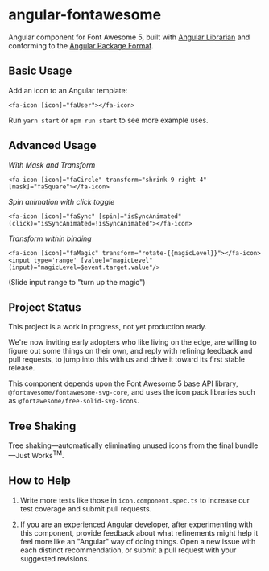 # angular-fontawesome

Angular component for Font Awesome 5, built with 
[Angular Librarian](https://github.com/gonzofish/angular-librarian) and 
conforming to the 
[Angular Package Format](https://docs.google.com/document/d/1CZC2rcpxffTDfRDs6p1cfbmKNLA6x5O-NtkJglDaBVs/edit?usp=sharing). 

## Basic Usage

Add an icon to an Angular template:

```
<fa-icon [icon]="faUser"></fa-icon>
```

Run `yarn start` or `npm run start` to see more example uses.

## Advanced Usage

*With Mask and Transform*
```
<fa-icon [icon]="faCircle" transform="shrink-9 right-4" [mask]="faSquare"></fa-icon>
```

*Spin animation with click toggle*
```
<fa-icon [icon]="faSync" [spin]="isSyncAnimated" (click)="isSyncAnimated=!isSyncAnimated"></fa-icon>
```

*Transform within binding*
```
<fa-icon [icon]="faMagic" transform="rotate-{{magicLevel}}"></fa-icon>
<input type='range' [value]="magicLevel" (input)="magicLevel=$event.target.value"/>
```
(Slide input range to "turn up the magic")

## Project Status

This project is a work in progress, not yet production ready.

We're now
inviting early adopters who like living on the edge, are willing to
figure out some things on their own, and reply with refining feedback
and pull requests, to jump into this with us and drive it toward its
first stable release.

This component depends upon the
Font Awesome 5 base API library, `@fortawesome/fontawesome-svg-core`, and uses
the icon pack libraries such as
`@fortawesome/free-solid-svg-icons`.

## Tree Shaking

Tree shaking—automatically eliminating unused icons from the final bundle—Just Works<sup>TM</sup>.

## How to Help

1. Write more tests like those in `icon.component.spec.ts` to increase our
test coverage and submit pull requests.

2. If you are an experienced Angular developer, after experimenting with
this component, provide feedback about what refinements might help it
feel more like an "Angular" way of doing things. Open a new issue with
each distinct recommendation, or submit a pull request with your suggested revisions.
